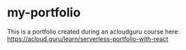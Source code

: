 # my-portfolio

This is a portfolio created during an acloudguru course here:
https://acloud.guru/learn/serverless-portfolio-with-react
